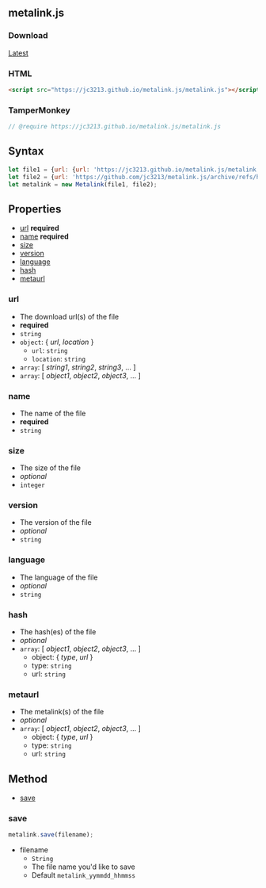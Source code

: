 ## metalink.js

### Download
[Latest](//jc3213.github.io/metalink.js/metalink.js)

### HTML
```HTML
<script src="https://jc3213.github.io/metalink.js/metalink.js"></script>
```

### TamperMonkey
```javascript
// @require https://jc3213.github.io/metalink.js/metalink.js
```

## Syntax
```javascript
let file1 = {url: {url: 'https://jc3213.github.io/metalink.js/metalink.js', location: 'en'}, version: '0.1.0'};
let file2 = {url: 'https://github.com/jc3213/metalink.js/archive/refs/heads/main.zip', name: 'metalink.js_by_@jc3213.zip'}
let metalink = new Metalink(file1, file2);
```

## Properties
- [url](#url) **required**
- [name](#name) **required**
- [size](#size)
- [version](#version)
- [language](#language)
- [hash](#hash)
- [metaurl](#metaurl)

### url
- The download url(s) of the file
- **required**
- `string`
- `object`: { *url*, *location* }
  - `url`: `string`
  - `location`: `string`
- `array`: [ *string1*, *string2*, *string3*, ... ]
- `array`: [ *object1*, *object2*, *object3*, ... ]

### name
- The name of the file
-  **required**
- `string`

### size
- The size of the file
- *optional*
- `integer`

### version
- The version of the file
- *optional*
- `string`

### language
- The language of the file
- *optional*
- `string`

### hash
- The hash(es) of the file
- *optional*
- `array`: [ *object1*, *object2*, *object3*, ... ]
    - object: { *type*, *url* }
    - type: `string`
    - url: `string`

### metaurl
- The metalink(s) of the file
- *optional*
- `array`: [ *object1*, *object2*, *object3*, ... ]
    - object: { *type*, *url* }
    - type: `string`
    - url: `string`

## Method
- [save](#save)

### save
```javascript
metalink.save(filename);
```
- filename
    - `String`
    - The file name you'd like to save
    - Default `metalink_yymmdd_hhmmss`
